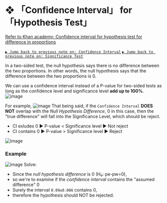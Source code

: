 #  ❖ 「Confidence Interval」 for 「Hypothesis Test」

[Refer to Khan academy: Confidence interval for hypothesis test for difference in proportions](https://www.khanacademy.org/math/ap-statistics/two-sample-inference/modal/v/confidence-interval-for-hypothesis-test-for-difference-in-proportions)

[`▶︎ Jump back to previous note on: Confidence Interval`](https://github.com/solomonxie/solomonxie.github.io/issues/50#issuecomment-418060445)
[`▶︎ Jump back to previous note on: Significance Test`](https://github.com/solomonxie/solomonxie.github.io/issues/50#issuecomment-419806342)

In a two-sided test, the null hypothesis says there is no difference between the two proportions. In other words, the null hypothesis says that the difference between the two proportions is 0. 

We can use a confidence interval instead of a P-value for two-sided tests as long as the confidence level and significance level **add up to 100%**.
![image](https://user-images.githubusercontent.com/14041622/45474290-f97e7c80-b76b-11e8-955c-c061de15d11f.png)

For example, 
![image](https://user-images.githubusercontent.com/14041622/45474853-57f82a80-b76d-11e8-97e3-0798b6931d8b.png)
That being said, if the `Confidence Interval` **DOES NOT** overlap with the _Null Hypothesis Difference_, 0 in this case, then the "true difference" will fall into the Significance Level, which should be reject. 

- CI exludes 0 ▶   P-value < Significance level   ▶ Not reject
- CI contains 0 ▶  P-value > Significance level  ▶ Reject

![image](https://user-images.githubusercontent.com/14041622/45475907-42d0cb00-b770-11e8-8518-3d032a38da4e.png)




### Example
![image](https://user-images.githubusercontent.com/14041622/45473118-b8389d80-b768-11e8-87ae-5cc95695092d.png)
Solve:
- Since the _null hypothesis difference_ is 0 (H₀: pe-pw=0),
- so we're to examine if the _confidence interval_ contains the "assumed difference" 0
- Surely the interval `0.09±0.086` contains 0, 
- therefore the hypothesis should NOT be rejected.

